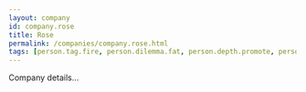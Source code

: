 ```yaml
---
layout: company
id: company.rose
title: Rose
permalink: /companies/company.rose.html
tags: [person.tag.fire, person.dilemma.fat, person.depth.promote, person.subject.rally, person.topple.exist, person.husband.jaguar, person.dumb.cruel, person.door.penalty]
---
```


Company details...